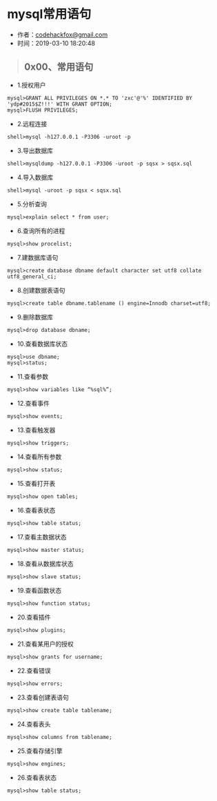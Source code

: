 # mysql常用语句

- 作者：codehackfox@gmail.com
- 时间：2019-03-10 18:20:48

>## 0x00、常用语句

- 1.授权用户
```
mysql>GRANT ALL PRIVILEGES ON *.* TO 'zxc'@'%' IDENTIFIED BY 'ydp#2015$Z!!!' WITH GRANT OPTION;
mysql>FLUSH PRIVILEGES;
```
- 2.远程连接
```
shell>mysql -h127.0.0.1 -P3306 -uroot -p
```
- 3.导出数据库
```
shell>mysqldump -h127.0.0.1 -P3306 -uroot -p sqsx > sqsx.sql
```
- 4.导入数据库
```
shell>mysql -uroot -p sqsx < sqsx.sql
```
- 5.分析查询
```
mysql>explain select * from user;
```
- 6.查询所有的进程
```
mysql>show procelist;
```
- 7.建数据库语句
```
mysql>create database dbname default character set utf8 collate utf8_general_ci;
```
- 8.创建数据表语句
```
mysql>create table dbname.tablename () engine=Innodb charset=utf8;
```
- 9.删除数据库
```
mysql>drop database dbname;
```
- 10.查看数据库状态
```
mysql>use dbname;
mysql>status;
```
- 11.查看参数
```
mysql>show variables like “%sql%”;
```
- 12.查看事件
```
mysql>show events;
```
- 13.查看触发器
```
mysql>show triggers;
```
- 14.查看所有参数
```
mysql>show status;
```
- 15.查看打开表
```
mysql>show open tables;
```
- 16.查看表状态
```
mysql>show table status;
```
- 17.查看主数据状态
```
mysql>show master status;
```
- 18.查看从数据库状态
```
mysql>show slave status;
```
- 19.查看函数状态
```
mysql>show function status;
```
- 20.查看插件
```
mysql>show plugins;
```
- 21.查看某用户的授权
```
mysql>show grants for username;
```
- 22.查看错误
```
mysql>show errors;
```
- 23.查看创建表语句
```
mysql>show create table tablename;
```
- 24.查看表头
```
mysql>show columns from tablename;
```
- 25.查看存储引擎
```
mysql>show engines;
```
- 26.查看表状态
```
mysql>show table status;
```
